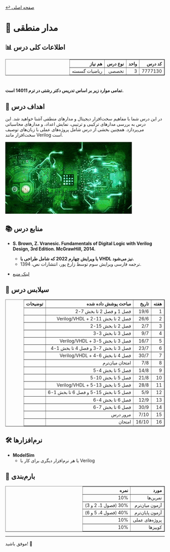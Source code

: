 [↩️ صفحه اصلی](/README.md)

# 🔢 مدار منطقی

## 📊 اطلاعات کلی درس

<div style="text-align: right; direction: rtl;">
    <table border="1">
        <thead>
            <tr>
                <th>کد درس</th>
                <th>واحد</th>
                <th>نوع درس</th>
                <th>هم نیاز</th>
            </tr>
        </thead>
        <tbody>
            <tr>
                <td>7777130</td>
                <td>3</td>
                <td>تخصصی</td>
                <td>ریاضیات گسسته</td>
            </tr>
        </tbody>
    </table>
</div>

# 

**تمامی موارد زیر بر اساس تدریس دکتر رشتی در ترم 14011 است.**

## 🎯 اهداف درس
در این درس شما با مفاهیم سخت‌افزار دیجیتال و مدارهای منطقی آشنا خواهید شد. این درس به بررسی مدارهای ترکیبی و ترتیبی، نمایش اعداد، و مدارهای محاسباتی می‌پردازد. همچنین بخشی از درس شامل پروژه‌های عملی با زبان‌های توصیف سخت‌افزار مانند Verilog  است.



![gif](./تصاویر/giphy.gif)


## 📚 منابع درس

- **S. Brown, Z. Vranesic. Fundamentals of Digital Logic with Verilog Design, 3rd Edition. McGrawHill, 2014.**  
  - **یا ویرایش چهارم 2022 که شامل طراحی با VHDL نیز می‌شود.**  
  - ترجمه فارسی ویرایش سوم توسط زارع پور، انتشارات نص، 1394.
  
- [لینک منبع](https://github.com/CE-SCU/scu-computer-engineering-courses/tree/main/%D9%86%D9%8A%D9%85%D8%B3%D8%A7%D9%84%203/%D9%85%D8%AF%D8%A7%D8%B1%D9%87%D8%A7%DB%8C%20%D9%85%D9%86%D8%B7%D9%82%DB%8C/%D9%85%D9%86%D8%A7%D8%A8%D8%B9)

## 📅 سیلابس درس

<div style="text-align: right; direction: rtl;">
    <table border="1">
        <thead>
            <tr>
                <th>هفته</th>
                <th>تاریخ</th>
                <th>مباحث پوشش داده شده</th>
                <th>توضیحات</th>
            </tr>
        </thead>
        <tbody>
            <tr>
                <td>1</td>
                <td>19/6</td>
                <td>فصل 1 و فصل 2 تا بخش 7-2</td>
                <td></td>
            </tr>
            <tr>
                <td>2</td>
                <td>26/6</td>
                <td>فصل 2 تا بخش 11-2 + Verilog/VHDL</td>
                <td></td>
            </tr>
            <tr>
                <td>3</td>
                <td>2/7</td>
                <td>فصل 2 تا بخش 15-2</td>
                <td></td>
            </tr>
            <tr>
                <td>4</td>
                <td>9/7</td>
                <td>فصل 3 تا بخش 3-3</td>
                <td></td>
            </tr>
            <tr>
                <td>5</td>
                <td>16/7</td>
                <td>فصل 3 تا بخش 5-3 + Verilog/VHDL</td>
                <td></td>
            </tr>
            <tr>
                <td>6</td>
                <td>23/7</td>
                <td>فصل 3 تا بخش 7-3 و فصل 4 تا بخش 1-4</td>
                <td></td>
            </tr>
            <tr>
                <td>7</td>
                <td>30/7</td>
                <td>فصل 4 تا بخش 6-4 + Verilog/VHDL</td>
                <td></td>
            </tr>
            <tr>
                <td>8</td>
                <td>7/8</td>
                <td>امتحان میان‌ترم</td>
                <td></td>
            </tr>
            <tr>
                <td>9</td>
                <td>14/8</td>
                <td>فصل 5 تا بخش 4-5</td>
                <td></td>
            </tr>
            <tr>
                <td>10</td>
                <td>21/8</td>
                <td>فصل 5 تا بخش 10-5</td>
                <td></td>
            </tr>
            <tr>
                <td>11</td>
                <td>28/8</td>
                <td>فصل 5 تا بخش 13-5 + Verilog/VHDL</td>
                <td></td>
            </tr>
            <tr>
                <td>12</td>
                <td>5/9</td>
                <td>فصل 5 تا بخش 15-5 و فصل 6 تا بخش 1-6</td>
                <td></td>
            </tr>
            <tr>
                <td>13</td>
                <td>12/9</td>
                <td>فصل 6 تا بخش 4-6</td>
                <td></td>
            </tr>
            <tr>
                <td>14</td>
                <td>30/9</td>
                <td>فصل 6 تا بخش 7-6</td>
                <td></td>
            </tr>
            <tr>
                <td>15</td>
                <td>7/10</td>
                <td>مرور درس</td>
                <td></td>
            </tr>
            <tr>
                <td>16</td>
                <td>16/10</td>
                <td>امتحان</td>
                <td></td>
            </tr>
        </tbody>
    </table>
</div>

## 🛠️ نرم‌افزارها

- **ModelSim**  
  - یا هر نرم‌افزار دیگری برای کار با Verilog

## 💯 بارم‌بندی

<div style="text-align: right; direction: rtl;">
    <table border="1">
        <thead>
            <tr>
                <th>مورد</th>
                <th>نمره</th>
            </tr>
        </thead>
        <tbody>
            <tr>
                <td>تمرین‌ها</td>
                <td>10%</td>
            </tr>
            <tr>
                <td>آزمون میان‌ترم</td>
                <td>30% (فصول 1، 2 و 3)</td>
            </tr>
            <tr>
                <td>آزمون پایان‌ترم</td>
                <td>40% (فصول 4، 5 و 6)</td>
            </tr>
            <tr>
                <td>پروژه‌های عملی</td>
                <td>10%</td>
            </tr>
            <tr>
                <td>کوییزها</td>
                <td>10%</td>
            </tr>
        </tbody>
    </table>
</div>

---

موفق باشید! 🚀

